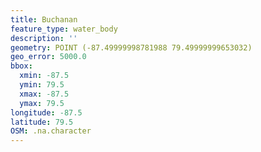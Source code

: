 ```yaml
---
title: Buchanan
feature_type: water_body
description: ''
geometry: POINT (-87.49999998781988 79.49999999653032)
geo_error: 5000.0
bbox:
  xmin: -87.5
  ymin: 79.5
  xmax: -87.5
  ymax: 79.5
longitude: -87.5
latitude: 79.5
OSM: .na.character
---
```

